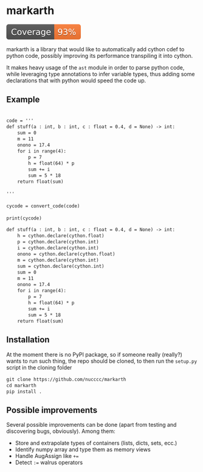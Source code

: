 # markarth

![Coverage badge](https://raw.githubusercontent.com/nucccc/markarth/python-coverage-comment-action-data/badge.svg)

markarth is a library that would like to automatically add cython cdef to python code, possibly improving its performance transpiling it into cython.

It makes heavy usage of the `ast` module in order to parse python code, while leveraging type annotations to infer variable types, thus adding some declarations that with python would speed the code up.

## Example

```from markarth import convert_code

code = '''
def stuff(a : int, b : int, c : float = 0.4, d = None) -> int:
    sum = 0
    m = 11
    onono = 17.4
    for i in range(4):
        p = 7
        h = float(64) * p
        sum += i
        sum = 5 * 18
    return float(sum)

'''

cycode = convert_code(code)

print(cycode)
```

```
def stuff(a : int, b : int, c : float = 0.4, d = None) -> int:
    h = cython.declare(cython.float)
    p = cython.declare(cython.int)
    i = cython.declare(cython.int)
    onono = cython.declare(cython.float)
    m = cython.declare(cython.int)
    sum = cython.declare(cython.int)
    sum = 0
    m = 11
    onono = 17.4
    for i in range(4):
        p = 7
        h = float(64) * p
        sum += i
        sum = 5 * 18
    return float(sum)

```

## Installation

At the moment there is no PyPI package, so if someone really (really?) wants to run such thing, the repo should be cloned, to then run the `setup.py` script in the cloning folder 

```
git clone https://github.com/nucccc/markarth
cd markarth
pip install .
```

## Possible improvements

Several possible improvements can be done (apart from testing and discovering bugs, obviously). Among them:

- Store and extrapolate types of containers (lists, dicts, sets, ecc.)
- Identify numpy array and type them as memory views
- Handle AugAssign like `+=`
- Detect `:=` walrus operators